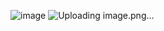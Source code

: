 ![image](https://github.com/Scanf-s/Django_projects/assets/105439069/7b0246cd-f741-4b23-b43a-7cade9a6d0ca)
![Uploading image.png…]()

